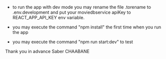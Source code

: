 - to run the app with dev mode you may rename the file .torename to .env.development
and put your moviedbservice apiKey to  REACT_APP_API_KEY env variable.

- you may execute the command "npm install" the first time when you run the app 

- you may execute the command "npm run start:dev" to test

Thank you in advance
Saber CHAABANE
